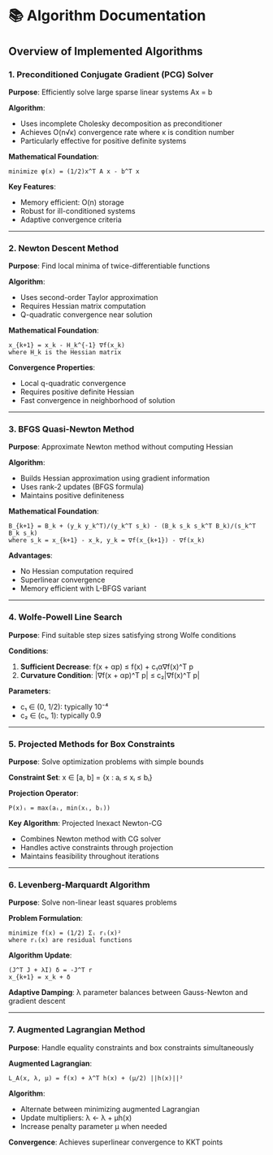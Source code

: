 # 📚 Algorithm Documentation

## Overview of Implemented Algorithms

### 1. Preconditioned Conjugate Gradient (PCG) Solver
**Purpose**: Efficiently solve large sparse linear systems Ax = b

**Algorithm**: 
- Uses incomplete Cholesky decomposition as preconditioner
- Achieves O(n√κ) convergence rate where κ is condition number
- Particularly effective for positive definite systems

**Mathematical Foundation**:
```
minimize φ(x) = (1/2)x^T A x - b^T x
```

**Key Features**:
- Memory efficient: O(n) storage
- Robust for ill-conditioned systems
- Adaptive convergence criteria

---

### 2. Newton Descent Method
**Purpose**: Find local minima of twice-differentiable functions

**Algorithm**:
- Uses second-order Taylor approximation
- Requires Hessian matrix computation
- Q-quadratic convergence near solution

**Mathematical Foundation**:
```
x_{k+1} = x_k - H_k^{-1} ∇f(x_k)
where H_k is the Hessian matrix
```

**Convergence Properties**:
- Local q-quadratic convergence
- Requires positive definite Hessian
- Fast convergence in neighborhood of solution

---

### 3. BFGS Quasi-Newton Method
**Purpose**: Approximate Newton method without computing Hessian

**Algorithm**:
- Builds Hessian approximation using gradient information
- Uses rank-2 updates (BFGS formula)
- Maintains positive definiteness

**Mathematical Foundation**:
```
B_{k+1} = B_k + (y_k y_k^T)/(y_k^T s_k) - (B_k s_k s_k^T B_k)/(s_k^T B_k s_k)
where s_k = x_{k+1} - x_k, y_k = ∇f(x_{k+1}) - ∇f(x_k)
```

**Advantages**:
- No Hessian computation required
- Superlinear convergence
- Memory efficient with L-BFGS variant

---

### 4. Wolfe-Powell Line Search
**Purpose**: Find suitable step sizes satisfying strong Wolfe conditions

**Conditions**:
1. **Sufficient Decrease**: f(x + αp) ≤ f(x) + c₁α∇f(x)^T p
2. **Curvature Condition**: |∇f(x + αp)^T p| ≤ c₂|∇f(x)^T p|

**Parameters**: 
- c₁ ∈ (0, 1/2): typically 10⁻⁴
- c₂ ∈ (c₁, 1): typically 0.9

---

### 5. Projected Methods for Box Constraints
**Purpose**: Solve optimization problems with simple bounds

**Constraint Set**: x ∈ [a, b] = {x : aᵢ ≤ xᵢ ≤ bᵢ}

**Projection Operator**:
```
P(x)ᵢ = max(aᵢ, min(xᵢ, bᵢ))
```

**Key Algorithm**: Projected Inexact Newton-CG
- Combines Newton method with CG solver
- Handles active constraints through projection
- Maintains feasibility throughout iterations

---

### 6. Levenberg-Marquardt Algorithm
**Purpose**: Solve non-linear least squares problems

**Problem Formulation**:
```
minimize f(x) = (1/2) Σᵢ rᵢ(x)²
where rᵢ(x) are residual functions
```

**Algorithm Update**:
```
(J^T J + λI) δ = -J^T r
x_{k+1} = x_k + δ
```

**Adaptive Damping**: λ parameter balances between Gauss-Newton and gradient descent

---

### 7. Augmented Lagrangian Method
**Purpose**: Handle equality constraints and box constraints simultaneously

**Augmented Lagrangian**:
```
L_A(x, λ, μ) = f(x) + λ^T h(x) + (μ/2) ||h(x)||²
```

**Algorithm**:
- Alternate between minimizing augmented Lagrangian
- Update multipliers: λ ← λ + μh(x)
- Increase penalty parameter μ when needed

**Convergence**: Achieves superlinear convergence to KKT points
